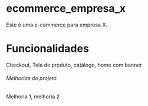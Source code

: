 # ecommerce_empresa_x
Este é uma e-commerce para empresa X. 

# Funcionalidades

Checkout, Tela de produto, catálogo, home com banner

###### Melhorias do projeto

Melhoria 1, melhoria 2
